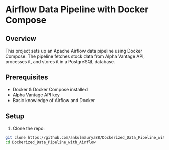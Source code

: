 # Airflow Data Pipeline with Docker Compose

## Overview
This project sets up an Apache Airflow data pipeline using Docker Compose. The pipeline fetches stock data from Alpha Vantage API, processes it, and stores it in a PostgreSQL database.

## Prerequisites
- Docker & Docker Compose installed
- Alpha Vantage API key
- Basic knowledge of Airflow and Docker

## Setup

1. Clone the repo:

```bash
git clone https://github.com/ankulmaurya88/Dockerized_Data_Pipeline_with_Airflow.git
cd Dockerized_Data_Pipeline_with_Airflow
